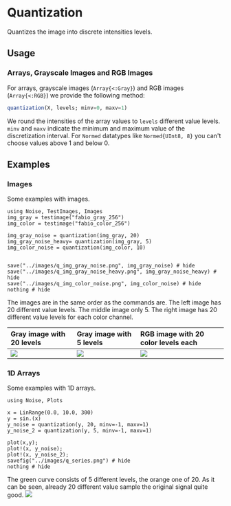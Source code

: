 # Quantization 
Quantizes the image into discrete intensities levels.

## Usage

### Arrays, Grayscale Images and RGB Images
For arrays, grayscale images (`Array{<:Gray}`) and RGB images (`Array{<:RGB}`) we provide the following method:
```julia
quantization(X, levels; minv=0, maxv=1)
```
We round the intensities of the array values to `levels` different value levels.
`minv` and `maxv` indicate the minimum and maximum value of the discretization interval.
For `Normed` datatypes like `Normed{UInt8, 8}` you can't choose values above 1 and below 0.

## Examples
	

### Images

Some examples with images.
```@example; output=False
using Noise, TestImages, Images
img_gray = testimage("fabio_gray_256")
img_color = testimage("fabio_color_256")

img_gray_noise = quantization(img_gray, 20)
img_gray_noise_heavy= quantization(img_gray, 5)
img_color_noise = quantization(img_color, 10)


save("../images/q_img_gray_noise.png", img_gray_noise) # hide
save("../images/q_img_gray_noise_heavy.png", img_gray_noise_heavy) # hide
save("../images/q_img_color_noise.png", img_color_noise) # hide
nothing # hide
```

The images are in the same order as the commands are.
The left image has 20 different value levels. The middle image only 5. The right image has 20 different value levels for each color channel.

Gray image with 20 levels | Gray image with 5 levels | RGB image with 20 color levels each
|:---------------------------------------------- |:----------------------------------------------- |:------------------------------------------------------- |
| ![](../images/q_img_gray_noise.png) | ![](../images/q_img_gray_noise_heavy.png) | ![](../images/q_img_color_noise.png) |




### 1D Arrays 
Some examples with 1D arrays. 

```@example
using Noise, Plots

x = LinRange(0.0, 10.0, 300)
y = sin.(x)
y_noise = quantization(y, 20, minv=-1, maxv=1)
y_noise_2 = quantization(y, 5, minv=-1, maxv=1)

plot(x,y);
plot!(x, y_noise);
plot!(x, y_noise_2);
savefig("../images/q_series.png") # hide
nothing # hide
```

The green curve consists of 5 different levels, the orange one of 20. As it can be seen, already 20 different value sample the original signal quite good.
![](../images/q_series.png)
